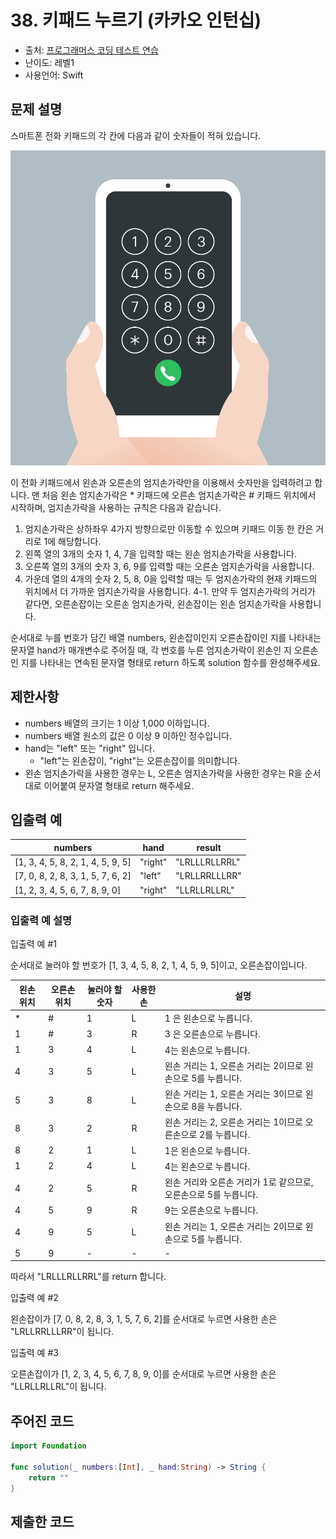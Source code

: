 # 38. 키패드 누르기 (카카오 인턴십)

- 출처: [프로그래머스 코딩 테스트 연습](https://programmers.co.kr/learn/challenges)
- 난이도: 레벨1
- 사용언어: Swift



## 문제 설명  

스마트폰 전화 키패드의 각 칸에 다음과 같이 숫자들이 적혀 있습니다.

![eximage](./kakao_phone1.png)

이 전화 키패드에서 왼손과 오른손의 엄지손가락만을 이용해서 숫자만을 입력하려고 합니다.
맨 처음 왼손 엄지손가락은 * 키패드에 오른손 엄지손가락은 # 키패드 위치에서 시작하며, 엄지손가락을 사용하는 규칙은 다음과 같습니다.

1. 엄지손가락은 상하좌우 4가지 방향으로만 이동할 수 있으며 키패드 이동 한 칸은 거리로 1에 해당합니다.
2. 왼쪽 열의 3개의 숫자 1, 4, 7을 입력할 때는 왼손 엄지손가락을 사용합니다.
3. 오른쪽 열의 3개의 숫자 3, 6, 9를 입력할 때는 오른손 엄지손가락을 사용합니다.
4. 가운데 열의 4개의 숫자 2, 5, 8, 0을 입력할 때는 두 엄지손가락의 현재 키패드의 위치에서 더 가까운 엄지손가락을 사용합니다.
  4-1. 만약 두 엄지손가락의 거리가 같다면, 오른손잡이는 오른손 엄지손가락, 왼손잡이는 왼손 엄지손가락을 사용합니다.

순서대로 누를 번호가 담긴 배열 numbers, 왼손잡이인지 오른손잡이인 지를 나타내는 문자열 hand가 매개변수로 주어질 때, 각 번호를 누른 엄지손가락이 왼손인 지 오른손인 지를 나타내는 연속된 문자열 형태로 return 하도록 solution 함수를 완성해주세요.



## 제한사항  

- numbers 배열의 크기는 1 이상 1,000 이하입니다.
- numbers 배열 원소의 값은 0 이상 9 이하인 정수입니다.
- hand는 "left" 또는 "right" 입니다.
  - "left"는 왼손잡이, "right"는 오른손잡이를 의미합니다.
- 왼손 엄지손가락을 사용한 경우는 L, 오른손 엄지손가락을 사용한 경우는 R을 순서대로 이어붙여 문자열 형태로 return 해주세요.


## 입출력 예  

| numbers                           | hand    | result        |
| --------------------------------- | ------- | ------------- |
| [1, 3, 4, 5, 8, 2, 1, 4, 5, 9, 5] |	"right" |	"LRLLLRLLRRL" |
| [7, 0, 8, 2, 8, 3, 1, 5, 7, 6, 2] |	"left"  |	"LRLLRRLLLRR" |
| [1, 2, 3, 4, 5, 6, 7, 8, 9, 0]    |	"right" |	"LLRLLRLLRL"  |

### 입출력 예 설명

입출력 예 #1

순서대로 눌러야 할 번호가 [1, 3, 4, 5, 8, 2, 1, 4, 5, 9, 5]이고, 오른손잡이입니다.

| 왼손 위치 |	오른손 위치 | 눌러야 할 숫자 |	사용한 손 |	설명 |
| --------- | ----------- | -------------- | --------- | ---- |
| * |	# |	1 |	L |	1 은 왼손으로 누릅니다. |
| 1 |	# |	3 |	R |	3 은 오른손으로 누릅니다. |
| 1 |	3 |	4 |	L |	4는 왼손으로 누릅니다. |
| 4 |	3 |	5 |	L |	왼손 거리는 1, 오른손 거리는 2이므로 왼손으로 5를 누릅니다. |
| 5 |	3 |	8 |	L |	왼손 거리는 1, 오른손 거리는 3이므로 왼손으로 8을 누릅니다. |
| 8 |	3 |	2 |	R |	왼손 거리는 2, 오른손 거리는 1이므로 오른손으로 2를 누릅니다. |
| 8 |	2 |	1 |	L |	1은 왼손으로 누릅니다. |
| 1 |	2 |	4 |	L |	4는 왼손으로 누릅니다. |
| 4 |	2 |	5 |	R |	왼손 거리와 오른손 거리가 1로 같으므로, 오른손으로 5를 누릅니다. |
| 4 |	5 |	9 |	R |	9는 오른손으로 누릅니다. |
| 4	| 9 |	5 |	L |	왼손 거리는 1, 오른손 거리는 2이므로 왼손으로 5를 누릅니다. |
| 5 |	9 |	- |	- | - |   

따라서 "LRLLLRLLRRL"를 return 합니다.

입출력 예 #2

왼손잡이가 [7, 0, 8, 2, 8, 3, 1, 5, 7, 6, 2]를 순서대로 누르면 사용한 손은 "LRLLRRLLLRR"이 됩니다.

입출력 예 #3

오른손잡이가 [1, 2, 3, 4, 5, 6, 7, 8, 9, 0]를 순서대로 누르면 사용한 손은 "LLRLLRLLRL"이 됩니다.



## 주어진 코드  

~~~swift
import Foundation

func solution(_ numbers:[Int], _ hand:String) -> String {
    return ""
}
~~~



## 제출한 코드  

~~~swift

~~~
